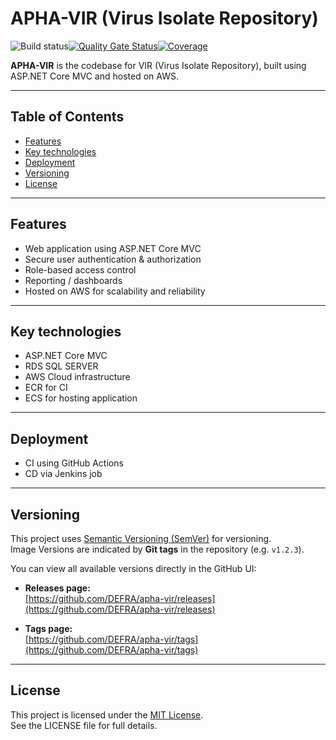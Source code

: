 # APHA-VIR (Virus Isolate Repository)

![Build status](https://github.com/DEFRA/apha-vir/actions/workflows/dev-ci.yaml/badge.svg)[![Quality Gate Status](https://sonarcloud.io/api/project_badges/measure?project=DEFRA_apha-vir&metric=alert_status)](https://sonarcloud.io/dashboard?id=DEFRA_apha-vir)[![Coverage](https://sonarcloud.io/api/project_badges/measure?project=DEFRA_apha-vir&metric=coverage)](https://sonarcloud.io/dashboard?id=DEFRA_apha-vir)

**APHA-VIR** is the codebase for VIR (Virus Isolate Repository), built using ASP.NET Core MVC and hosted on AWS. 

---

## Table of Contents

- [Features](#features)  
- [Key technologies](#Keytechnologies)  
- [Deployment](#deployment)  
- [Versioning](#versioning)  
- [License](#license)

---

## Features

- Web application using ASP.NET Core MVC  
- Secure user authentication & authorization  
- Role-based access control  
- Reporting / dashboards  
- Hosted on AWS for scalability and reliability  

---

## Key technologies

- ASP.NET Core MVC 
- RDS SQL SERVER 
- AWS Cloud infrastructure  
- ECR for CI
- ECS for hosting application 

---

## Deployment

- CI using GitHub Actions
- CD via Jenkins job

---

## Versioning  

This project uses [Semantic Versioning (SemVer)](https://semver.org/) for versioning.  
Image Versions are indicated by **Git tags** in the repository (e.g. `v1.2.3`).  

You can view all available versions directly in the GitHub UI:  

- **Releases page:**  
  [https://github.com/DEFRA/apha-vir/releases](https://github.com/DEFRA/apha-vir/releases)

- **Tags page:**  
  [https://github.com/DEFRA/apha-vir/tags](https://github.com/DEFRA/apha-vir/tags)

---

## License  

This project is licensed under the [MIT License](LICENSE).  
See the LICENSE file for full details.

